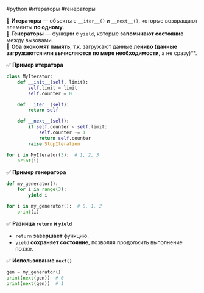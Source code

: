 #python #итераторы #генераторы

🔹 **Итераторы** — объекты с `__iter__()` и `__next__()`, которые возвращают элементы **по одному**.  
🔹 **Генераторы** — функции с `yield`, которые **запоминают состояние** между вызовами.  
🔹 **Оба экономят память**, т.к. загружают данные **лениво
(данные загружаются или вычисляются по мере необходимости**, а не сразу)**.

✅ **Пример итератора**

```python
class MyIterator:
    def __init__(self, limit):
        self.limit = limit
        self.counter = 0

    def __iter__(self):
        return self

    def __next__(self):
        if self.counter < self.limit:
            self.counter += 1
            return self.counter
        raise StopIteration

for i in MyIterator(3):  # 1, 2, 3
    print(i)
```

✅ **Пример генератора**

```python
def my_generator():
    for i in range(3):
        yield i

for i in my_generator():  # 0, 1, 2
    print(i)
```

✅ **Разница `return` и `yield`**

- `return` **завершает** функцию.
- `yield` **сохраняет состояние**, позволяя продолжить выполнение позже.

✅ **Использование `next()`**

```python
gen = my_generator()
print(next(gen))  # 0
print(next(gen))  # 1
```